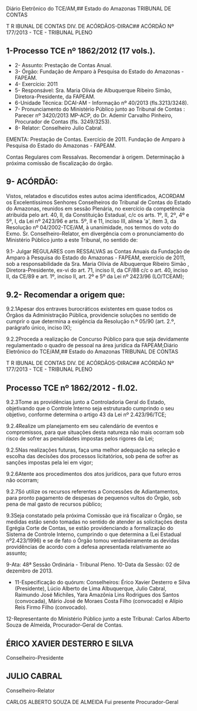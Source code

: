 Diário Eletrônico do TCE/AM,## Estado do Amazonas TRIBUNAL DE CONTAS

T R IBUNAL DE CONTAS DIV. DE ACÓRDÃOS-DIRAC## ACÓRDÃO Nº 177/2013 - TCE - TRIBUNAL PLENO

## 1-Processo TCE nº 1862/2012 (17 vols.).

- 2- Assunto: Prestação de Contas Anual.
- 3- Órgão: Fundação de Amparo à Pesquisa do Estado do Amazonas - FAPEAM.
- 4- Exercício: 2011
- 5- Responsável: Sra. Maria Olívia de Albuquerque Ribeiro Simão, Diretora-Presidente, da FAPEAM.
- 6-Unidade Técnica: DCAI-AM - Informação nº 40/2013 (fls.3213/3248).
- 7-  Pronunciamento  do  Ministério  Público  junto  ao  Tribunal  de  Contas :  Parecer  nº 3420/2013 MP-ACP,  do  Dr.  Ademir  Carvalho  Pinheiro,  Procurador  de Contas  (fls. 3249/3253).
- 8- Relator: Conselheiro Julio Cabral.

EMENTA: Prestação de Contas. Exercício de 2011. Fundação  de  Amparo  à  Pesquisa  do  Estado  do Amazonas - FAPEAM.

Contas  Regulares  com  Ressalvas.  Recomendar  à origem. Determinação  à  próxima  comissão  de fiscalização do órgão.

## 9- ACÓRDÃO:

Vistos, relatados e discutidos estes autos acima identificados, ACORDAM os Excelentíssimos  Senhores  Conselheiros do Tribunal de Contas do Estado do Amazonas, reunidos em sessão Plenária, no exercício da  competência atribuída pelo art. 40, II, da Constituição Estadual, c/c os arts. 1º, II, 2º, 4º e 5º, I, da Lei nº 2423/96 e arts. 5º, II  e  11,  inciso  III,  alínea  'a',  item  3,  da  Resolução  nº  04/2002-TCE/AM, à unanimidade, nos termos do voto do Exmo. Sr. Conselheiro-Relator, em divergência com  o pronunciamento do Ministério Público junto a este Tribunal, no sentido de:

9.1- Julgar  REGULARES  com  RESSALVAS as  Contas  Anuais  da Fundação de  Amparo à Pesquisa do Estado do  Amazonas - FAPEAM, exercício  de 2011,  sob  a  responsabilidade  da Sra.  Maria  Olívia  de  Albuquerque  Ribeiro  Simão , Diretora-Presidente, ex-vi do art. 71, inciso II, da CF/88 c/c o art. 40, inciso II, da CE/89 e art. 1º, inciso II, art. 2º e 5º da Lei nº 2423/96 (LO/TCEAM);

## 9.2- Recomendar a origem que:

9.2.1Apesar dos entraves burocráticos existentes em quase todos os Órgãos da Administração Pública, providencie soluções no sentido de cumprir o que determina a exigência da Resolução n.º 05/90 (art. 2.º, parágrafo único, inciso IX);

9.2.2Proceda  a  realização  de  Concurso  Público  para  que  seja devidamente regulamentado o quadro de pessoal na área jurídica da FAPEAM;Diário Eletrônico do TCE/AM,## Estado do Amazonas TRIBUNAL DE CONTAS

T R IBUNAL DE CONTAS DIV. DE ACÓRDÃOS-DIRAC## ACÓRDÃO Nº 177/2013 - TCE - TRIBUNAL PLENO

## Processo TCE nº 1862/2012 - fl.02.

9.2.3Tome as providências junto a Controladoria Geral do Estado, objetivando  que o Controle  Interno seja estruturado cumprindo o seu objetivo, conforme determina o artigo 43 da Lei nº 2.423/96/TCE;

9.2.4Realize  um  planejamento  em  seu  calendário  de  eventos  e compromissos, para que situações desta natureza não mais ocorram sob risco de sofrer as penalidades impostas pelos rigores da Lei;

9.2.5Nas  realizações  futuras, faça uma  melhor  adequação  na seleção e escolha das decisões dos processos licitatórios, sob pena de sofrer as sanções impostas pela lei em vigor;

9.2.6Atente aos procedimentos dos atos jurídicos, para que futuro erros não ocorram;

9.2.7Só utilize os recursos referentes a Concessões de Adiantamentos, para pronto pagamento de despesas de pequenos vultos do Órgão, sob pena de mal gasto de recursos público;

9.3Seja constatado pela  próxima Comissão que irá fiscalizar o Órgão, se  medidas  estão sendo  tomadas  no  sentido  de  atender  as  solicitações  desta  Egrégia Corte de Contas, se estão providenciando a formalização do Sistema de Controle Interno, cumprindo  o  que  determina  a  (Lei  Estadual  nº2.423/1996)  e  se  de  fato  o  Órgão  tomou verdadeiramente as devidas providências de acordo com a defesa apresentada relativamente ao assunto;

9-Ata: 48ª Sessão Ordinária - Tribunal Pleno. 10-Data da Sessão: 02 de dezembro de 2013.

- 11-Especificação do quórum: Conselheiros: Érico Xavier Desterro e Silva (Presidente), Lúcio Alberto de Lima Albuquerque, Julio Cabral, Raimundo José Michiles, Yara Amazônia Lins Rodrigues dos Santos (convocada), Mário José de Moraes Costa Filho (convocado) e Alípio Reis Firmo Filho (convocado).

12-Representante do Ministério Público junto a este Tribunal: Carlos Alberto Souza de Almeida, Procurador-Geral de Contas.

## ÉRICO XAVIER DESTERRO E SILVA

Conselheiro-Presidente

## JULIO CABRAL

Conselheiro-Relator

CARLOS ALBERTO SOUZA DE ALMEIDA Fui presente Procurador-Geral